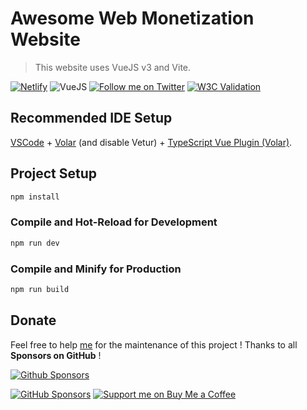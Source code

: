 # Awesome Web Monetization Website

> This website uses VueJS v3 and Vite.

[![Netlify](https://img.shields.io/netlify/16d42fe3-d19f-400e-b233-ab97a972d634?style=for-the-badge)](https://app.netlify.com/sites/awesomewebmonetization/deploys) ![VueJS](https://img.shields.io/badge/Vue.js-35495E?style=for-the-badge&logo=vue.js&logoColor=4FC08D) [![Follow me on Twitter](https://img.shields.io/twitter/follow/Thomasbnt_?color=%231DA1F2&label=Follow%20me&logo=Twitter&style=for-the-badge)](https://twitter.com/Thomasbnt_) [![W3C Validation](https://img.shields.io/w3c-validation/html?style=for-the-badge&targetUrl=https%3A%2F%2Fawesomewebmonetization.netlify.app%2F)](https://validator.w3.org/nu/?doc=https%3A%2F%2Fawesomewebmonetization.netlify.app%2F)


## Recommended IDE Setup

[VSCode](https://code.visualstudio.com/) + [Volar](https://marketplace.visualstudio.com/items?itemName=johnsoncodehk.volar) (and disable Vetur) + [TypeScript Vue Plugin (Volar)](https://marketplace.visualstudio.com/items?itemName=johnsoncodehk.vscode-typescript-vue-plugin).

## Project Setup

```sh
npm install
```

### Compile and Hot-Reload for Development

```sh
npm run dev
```

### Compile and Minify for Production

```sh
npm run build
```

## Donate
Feel free to help [me](https://github.com/thomasbnt) for the maintenance of this project !
Thanks to all **Sponsors on GitHub** !

[![Github Sponsors](https://cdn.jsdelivr.net/gh/thomasbnt/sponsors@1.0/sponsors.svg)](https://github.com/sponsors/thomasbnt)

[![GitHub Sponsors](https://img.shields.io/badge/Sponsor%20me-%23EA54AE.svg?&style=for-the-badge&logo=github-sponsors&logoColor=white)](https://github.com/sponsors/thomasbnt) [![Support me on Buy Me a Coffee](https://img.shields.io/badge/Support%20me-on%20Buy%20Me%20a%20Coffee-%23FFDD00?style=for-the-badge&logo=buy-me-a-coffee&logoColor=white)](https://www.buymeacoffee.com/thomasbnt?via=thomasbnt)
